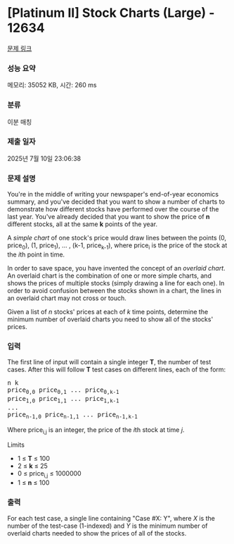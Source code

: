# [Platinum II] Stock Charts (Large) - 12634 

[문제 링크](https://www.acmicpc.net/problem/12634) 

### 성능 요약

메모리: 35052 KB, 시간: 260 ms

### 분류

이분 매칭

### 제출 일자

2025년 7월 10일 23:06:38

### 문제 설명

<p>You're in the middle of writing your newspaper's end-of-year economics summary, and you've decided that you want to show a number of charts to demonstrate how different stocks have performed over the course of the last year. You've already decided that you want to show the price of <strong>n</strong> different stocks, all at the same <strong>k</strong> points of the year.</p>

<p>A <em>simple chart</em> of one stock's price would draw lines between the points (0, price<sub>0</sub>), (1, price<sub>1</sub>), ... , (k-1, price<sub>k-1</sub>), where price<sub>i</sub> is the price of the stock at the <em>i</em>th point in time.</p>

<p>In order to save space, you have invented the concept of an <em>overlaid chart</em>. An overlaid chart is the combination of one or more simple charts, and shows the prices of multiple stocks (simply drawing a line for each one). In order to avoid confusion between the stocks shown in a chart, the lines in an overlaid chart may not cross or touch.</p>

<p>Given a list of <em>n</em> stocks' prices at each of <em>k</em> time points, determine the minimum number of overlaid charts you need to show all of the stocks' prices.</p>

### 입력 

 <p>The first line of input will contain a single integer <strong>T</strong>, the number of test cases. After this will follow <strong>T</strong> test cases on different lines, each of the form:</p>

<pre>n k
price<sub>0,0</sub> price<sub>0,1</sub> ... price<sub>0,k-1</sub>
price<sub>1,0</sub> price<sub>1,1</sub> ... price<sub>1,k-1</sub>
...
price<sub>n-1,0</sub> price<sub>n-1,1</sub> ... price<sub>n-1,k-1</sub></pre>

<p>Where price<sub>i,j</sub> is an integer, the price of the <em>i</em>th stock at time <em>j</em>.</p>

<p>Limits</p>

<ul>
	<li>1 ≤ <strong>T</strong> ≤ 100</li>
	<li>2 ≤ <strong>k</strong> ≤ 25</li>
	<li>0 ≤ price<sub>i,j</sub> ≤ 1000000</li>
	<li>1 ≤ <strong>n</strong> ≤ 100</li>
</ul>

### 출력 

 <p>For each test case, a single line containing "Case #X: Y", where <em>X</em> is the number of the test-case (1-indexed) and <em>Y</em> is the minimum number of overlaid charts needed to show the prices of all of the stocks.</p>

